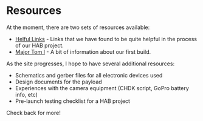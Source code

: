 # Resources

At the moment, there are two sets of resources available:

-   [Helful Links](/resources/links) - Links that we have found to be quite helpful in the process of our HAB project.
-   [Major Tom I](/resources/major-tom) - A bit of information about our first build.

As the site progresses, I hope to have several additional resources:

-   Schematics and gerber files for all electronic devices used
-   Design documents for the payload
-   Experiences with the camera equipment (CHDK script, GoPro battery info, etc)
-   Pre-launch testing checklist for a HAB project

Check back for more!